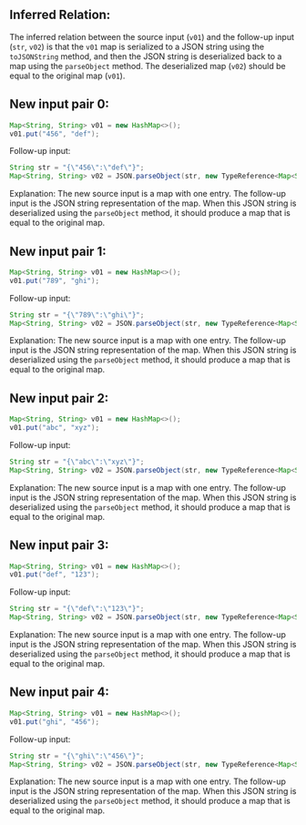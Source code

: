 ## Inferred Relation:
The inferred relation between the source input (`v01`) and the follow-up input (`str`, `v02`) is that the `v01` map is serialized to a JSON string using the `toJSONString` method, and then the JSON string is deserialized back to a map using the `parseObject` method. The deserialized map (`v02`) should be equal to the original map (`v01`).

## New input pair 0:
```java
Map<String, String> v01 = new HashMap<>();
v01.put("456", "def");
```
Follow-up input:
```java
String str = "{\"456\":\"def\"}";
Map<String, String> v02 = JSON.parseObject(str, new TypeReference<Map<String, String>>() {}.getType());
```
Explanation: The new source input is a map with one entry. The follow-up input is the JSON string representation of the map. When this JSON string is deserialized using the `parseObject` method, it should produce a map that is equal to the original map.

## New input pair 1:
```java
Map<String, String> v01 = new HashMap<>();
v01.put("789", "ghi");
```
Follow-up input:
```java
String str = "{\"789\":\"ghi\"}";
Map<String, String> v02 = JSON.parseObject(str, new TypeReference<Map<String, String>>() {}.getType());
```
Explanation: The new source input is a map with one entry. The follow-up input is the JSON string representation of the map. When this JSON string is deserialized using the `parseObject` method, it should produce a map that is equal to the original map.

## New input pair 2:
```java
Map<String, String> v01 = new HashMap<>();
v01.put("abc", "xyz");
```
Follow-up input:
```java
String str = "{\"abc\":\"xyz\"}";
Map<String, String> v02 = JSON.parseObject(str, new TypeReference<Map<String, String>>() {}.getType());
```
Explanation: The new source input is a map with one entry. The follow-up input is the JSON string representation of the map. When this JSON string is deserialized using the `parseObject` method, it should produce a map that is equal to the original map.

## New input pair 3:
```java
Map<String, String> v01 = new HashMap<>();
v01.put("def", "123");
```
Follow-up input:
```java
String str = "{\"def\":\"123\"}";
Map<String, String> v02 = JSON.parseObject(str, new TypeReference<Map<String, String>>() {}.getType());
```
Explanation: The new source input is a map with one entry. The follow-up input is the JSON string representation of the map. When this JSON string is deserialized using the `parseObject` method, it should produce a map that is equal to the original map.

## New input pair 4:
```java
Map<String, String> v01 = new HashMap<>();
v01.put("ghi", "456");
```
Follow-up input:
```java
String str = "{\"ghi\":\"456\"}";
Map<String, String> v02 = JSON.parseObject(str, new TypeReference<Map<String, String>>() {}.getType());
```
Explanation: The new source input is a map with one entry. The follow-up input is the JSON string representation of the map. When this JSON string is deserialized using the `parseObject` method, it should produce a map that is equal to the original map.
